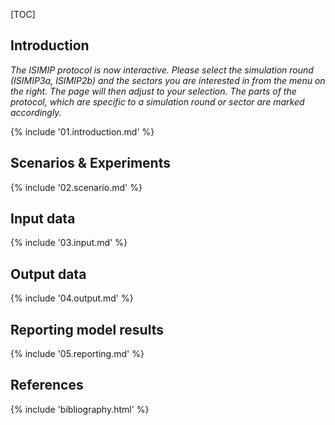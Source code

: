 [TOC]

## Introduction

*The ISIMIP protocol is now interactive. Please select the simulation round (ISIMIP3a, ISIMIP2b) and the sectors you are interested in from the menu on the right. The page will then adjust to your selection. The parts of the protocol, which are specific to a simulation round or sector are marked accordingly.*

{% include '01.introduction.md' %}

## Scenarios & Experiments

{% include '02.scenario.md' %}

## Input data

{% include '03.input.md' %}

## Output data

{% include '04.output.md' %}

## Reporting model results

{% include '05.reporting.md' %}

## References

{% include 'bibliography.html' %}
